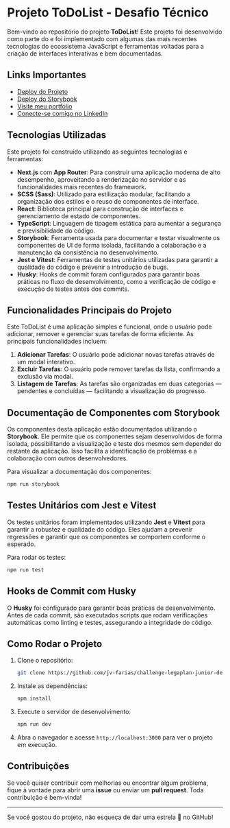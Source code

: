 # Projeto ToDoList - Desafio Técnico

Bem-vindo ao repositório do projeto **ToDoList**! Este projeto foi desenvolvido como parte do e foi implementado com algumas das mais recentes tecnologias do ecossistema JavaScript e ferramentas voltadas para a criação de interfaces interativas e bem documentadas.

## Links Importantes
 
- [Deploy do Projeto](https://todolist-legplan-challenge.vercel.app)
- [Deploy do Storybook](https://66ecd0d8af1276de68bc6568-sdmlrygezx.chromatic.com/)
- [Visite meu portfólio](https://bento.me/jvfarias)
- [Conecte-se comigo no LinkedIn](https://discord.gg/storybook)

## Tecnologias Utilizadas

Este projeto foi construído utilizando as seguintes tecnologias e ferramentas:

- **Next.js** com **App Router**: Para construir uma aplicação moderna de alto desempenho, aproveitando a renderização no servidor e as funcionalidades mais recentes do framework.
- **SCSS (Sass)**: Utilizado para estilização modular, facilitando a organização dos estilos e o reuso de componentes de interface.
- **React**: Biblioteca principal para construção de interfaces e gerenciamento de estado de componentes.
- **TypeScript**: Linguagem de tipagem estática para aumentar a segurança e previsibilidade do código.
- **Storybook**: Ferramenta usada para documentar e testar visualmente os componentes de UI de forma isolada, facilitando a colaboração e a manutenção da consistência no desenvolvimento.
- **Jest e Vitest**: Ferramentas de testes unitários utilizadas para garantir a qualidade do código e prevenir a introdução de bugs.
- **Husky**: Hooks de commit foram configurados para garantir boas práticas no fluxo de desenvolvimento, como a verificação de código e execução de testes antes dos commits.

## Funcionalidades Principais do Projeto

Este ToDoList é uma aplicação simples e funcional, onde o usuário pode adicionar, remover e gerenciar suas tarefas de forma eficiente. As principais funcionalidades incluem:

1. **Adicionar Tarefas**: O usuário pode adicionar novas tarefas através de um modal interativo.
2. **Excluir Tarefas**: O usuário pode remover tarefas da lista, confirmando a exclusão via modal.
3. **Listagem de Tarefas**: As tarefas são organizadas em duas categorias — pendentes e concluídas — facilitando a visualização do progresso.

## Documentação de Componentes com Storybook

Os componentes desta aplicação estão documentados utilizando o **Storybook**. Ele permite que os componentes sejam desenvolvidos de forma isolada, possibilitando a visualização e teste dos mesmos sem depender do restante da aplicação. Isso facilita a identificação de problemas e a colaboração com outros desenvolvedores.

Para visualizar a documentação dos componentes:

```bash
npm run storybook
```

## Testes Unitários com Jest e Vitest

Os testes unitários foram implementados utilizando **Jest** e **Vitest** para garantir a robustez e qualidade do código. Eles ajudam a prevenir regressões e garantir que os componentes se comportem conforme o esperado.

Para rodar os testes:

```bash
npm run test
```

## Hooks de Commit com Husky

O **Husky** foi configurado para garantir boas práticas de desenvolvimento. Antes de cada commit, são executados scripts que rodam verificações automáticas como linting e testes, assegurando a integridade do código.

## Como Rodar o Projeto

1. Clone o repositório:
   ```bash
   git clone https://github.com/jv-farias/challenge-legaplan-junior-developer
   ```

2. Instale as dependências:
   ```bash
   npm install
   ```

3. Execute o servidor de desenvolvimento:
   ```bash
   npm run dev
   ```

4. Abra o navegador e acesse `http://localhost:3000` para ver o projeto em execução.


## Contribuições

Se você quiser contribuir com melhorias ou encontrar algum problema, fique à vontade para abrir uma **issue** ou enviar um **pull request**. Toda contribuição é bem-vinda!

---

Se você gostou do projeto, não esqueça de dar uma estrela 🌟 no GitHub!